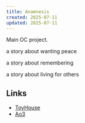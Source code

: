 ```yaml
---
title: Anamnesis
created: 2025-07-11
updated: 2025-07-11
---
```

Main OC project.

a story about wanting peace

a story about remembering

a story about living for others

## Links
- [ToyHouse](https://toyhou.se/shikiinai/characters/folder:458070)
- [Ao3](https://archiveofourown.org/series/4433482)